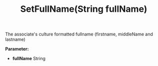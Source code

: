 ﻿---
uid: crmscript_ref_NSAssociate_SetFullName
title: SetFullName(String fullName)
intellisense: NSAssociate.SetFullName
keywords: NSAssociate, GetFullName
so.topic: reference
---

The associate's culture formatted fullname (firstname, middleName and lastname)

**Parameter:** 
 - **fullName** String

